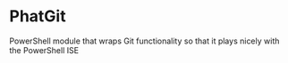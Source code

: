 PhatGit
=======

PowerShell module that wraps Git functionality so that it plays nicely with the PowerShell ISE
